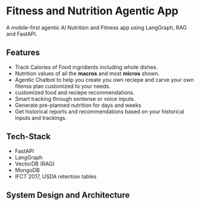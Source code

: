 # Fitness and Nutrition Agentic App

A mobile-first agentic AI Nutrition and Fitness app using LangGraph, RAG and FastAPI.

## Features 
- Track Calories of Food ingridients including whole dishes.
- Nutrition values of all the **macros** and most **micros** shown.
- Agentic Chatbot to help you create you own reciepe and carve your own fitenss plan customized to your needs.
- customized food and reciepe recommendations.
- Smart tracking through sentense or voice inputs.
- Generate pre-planned nutrition for days and weeks
- Get historical reports and recommendations based on your historical inputs and trackings.

## Tech-Stack
- FastAPI
- LangGraph
- VectorDB (RAG)
- MongoDB
- IFCT 2017, USDA retention tables

## System Design and Architecture
